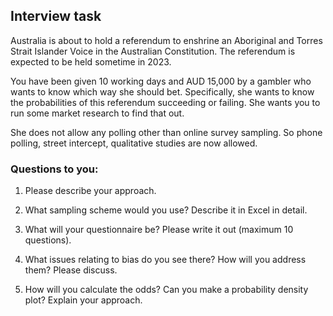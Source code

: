 ## Interview task

Australia is about to hold a referendum to enshrine an Aboriginal and Torres Strait Islander Voice in the Australian Constitution. The referendum is expected to be held sometime in 2023. 

You have been given 10 working days and AUD 15,000 by a gambler who wants to know which way she should bet. Specifically, she wants to know the probabilities of this referendum succeeding or failing. She wants you to run some market research to find that out.

She does not allow any polling other than online survey sampling. So phone polling, street intercept, qualitative studies are now allowed.

### Questions to you:

1.	Please describe your approach.

2.	What sampling scheme would you use? Describe it in Excel in detail.

3.	What will your questionnaire be? Please write it out (maximum 10 questions).

4.	What issues relating to bias do you see there? How will you address them? Please discuss.

5.	How will you calculate the odds? Can you make a probability density plot? Explain your approach.  
